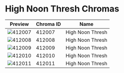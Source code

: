 # High Noon Thresh Chromas

| Preview | Chroma ID | Name |
|---------|-----------|------|
| ![412007](https://raw.communitydragon.org/latest/plugins/rcp-be-lol-game-data/global/default/v1/champion-chroma-images/412/412007.png) | 412007 | High Noon Thresh |
| ![412008](https://raw.communitydragon.org/latest/plugins/rcp-be-lol-game-data/global/default/v1/champion-chroma-images/412/412008.png) | 412008 | High Noon Thresh |
| ![412009](https://raw.communitydragon.org/latest/plugins/rcp-be-lol-game-data/global/default/v1/champion-chroma-images/412/412009.png) | 412009 | High Noon Thresh |
| ![412010](https://raw.communitydragon.org/latest/plugins/rcp-be-lol-game-data/global/default/v1/champion-chroma-images/412/412010.png) | 412010 | High Noon Thresh |
| ![412011](https://raw.communitydragon.org/latest/plugins/rcp-be-lol-game-data/global/default/v1/champion-chroma-images/412/412011.png) | 412011 | High Noon Thresh |